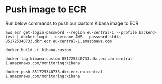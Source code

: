 # Push image to ECR
Run below commands to push our custom Kibana image to ECR.
```
aws ecr get-login-password --region eu-central-1 --profile backend-test | docker login --username AWS --password-stdin 851725340733.dkr.ecr.eu-central-1.amazonaws.com
```

```
docker build -t kibana-custom .
```

```
docker tag kibana-custom 851725340733.dkr.ecr.eu-central-1.amazonaws.com/monitoring:kibana
```

```
docker push 851725340733.dkr.ecr.eu-central-1.amazonaws.com/monitoring:kibana
```